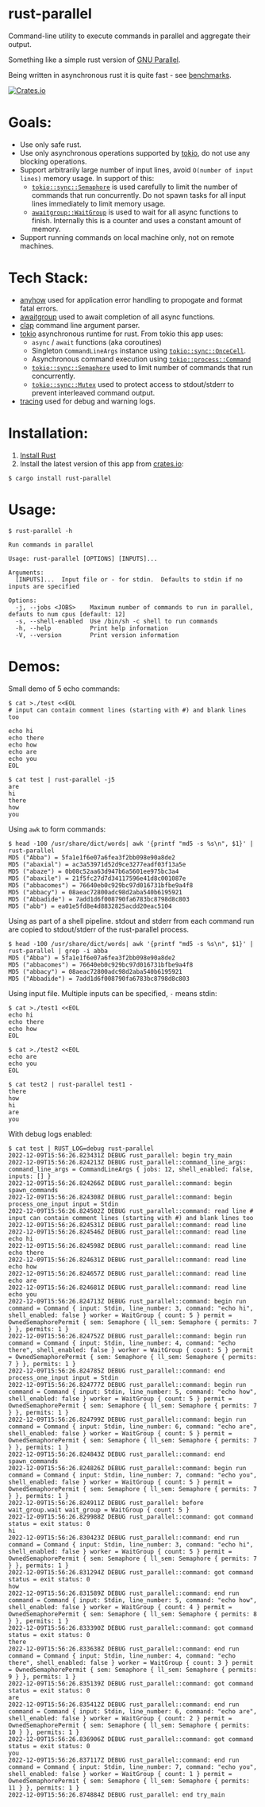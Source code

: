 # rust-parallel

Command-line utility to execute commands in parallel and aggregate their output.

Something like a simple rust version of [GNU Parallel](https://www.gnu.org/software/parallel/).

Being written in asynchronous rust it is quite fast - see [benchmarks](https://github.com/aaronriekenberg/rust-parallel/wiki/Benchmarks).

[![Crates.io][crates-badge]][crates-url]

[crates-badge]: https://img.shields.io/crates/v/rust-parallel.svg
[crates-url]: https://crates.io/crates/rust-parallel

# Goals:
* Use only safe rust.
* Use only asynchronous operations supported by [tokio](https://tokio.rs), do not use any blocking operations.
* Support arbitrarily large number of input lines, avoid `O(number of input lines)` memory usage.  In support of this:
  * [`tokio::sync::Semaphore`](https://docs.rs/tokio/latest/tokio/sync/struct.Semaphore.html) is used carefully to limit the number of commands that run concurrently.  Do not spawn tasks for all input lines immediately to limit memory usage.
  * [`awaitgroup::WaitGroup`](https://crates.io/crates/awaitgroup) is used to wait for all async functions to finish.  Internally this is a counter and uses a constant amount of memory.
* Support running commands on local machine only, not on remote machines.

# Tech Stack:
* [anyhow](https://github.com/dtolnay/anyhow) used for application error handling to propogate and format fatal errors.
* [awaitgroup](https://crates.io/crates/awaitgroup) used to await completion of all async functions.
* [clap](https://docs.rs/clap/latest/clap/) command line argument parser.
* [tokio](https://tokio.rs/) asynchronous runtime for rust.  From tokio this app uses:
  * `async` / `await` functions (aka coroutines)
  * Singleton `CommandLineArgs` instance using [`tokio::sync::OnceCell`](https://docs.rs/tokio/latest/tokio/sync/struct.OnceCell.html).
  * Asynchronous command execution using [`tokio::process::Command`](https://docs.rs/tokio/latest/tokio/process/struct.Command.html)
  * [`tokio::sync::Semaphore`](https://docs.rs/tokio/latest/tokio/sync/struct.Semaphore.html) used to limit number of commands that run concurrently.
  * [`tokio::sync::Mutex`](https://docs.rs/tokio/latest/tokio/sync/struct.Mutex.html) used to protect access to stdout/stderr to prevent interleaved command output.
* [tracing](https://docs.rs/tracing/latest/tracing/) used for debug and warning logs.

# Installation:
1. [Install Rust](https://www.rust-lang.org/learn/get-started)
2. Install the latest version of this app from [crates.io](https://crates.io/crates/rust-parallel):
```
$ cargo install rust-parallel   
```

# Usage:
```
$ rust-parallel -h

Run commands in parallel

Usage: rust-parallel [OPTIONS] [INPUTS]...

Arguments:
  [INPUTS]...  Input file or - for stdin.  Defaults to stdin if no inputs are specified

Options:
  -j, --jobs <JOBS>    Maximum number of commands to run in parallel, defauts to num cpus [default: 12]
  -s, --shell-enabled  Use /bin/sh -c shell to run commands
  -h, --help           Print help information
  -V, --version        Print version information
```

# Demos:

Small demo of 5 echo commands:

```
$ cat >./test <<EOL
# input can contain comment lines (starting with #) and blank lines too

echo hi
echo there
echo how
echo are
echo you
EOL

$ cat test | rust-parallel -j5
are
hi
there
how
you
```

Using `awk` to form commands:

```
$ head -100 /usr/share/dict/words| awk '{printf "md5 -s %s\n", $1}' | rust-parallel
MD5 ("Abba") = 5fa1e1f6e07a6fea3f2bb098e90a8de2
MD5 ("abaxial") = ac3a53971d52d9ce3277eadf03f13a5e
MD5 ("abaze") = 0b08c52aa63d947b6a5601ee975bc3a4
MD5 ("abaxile") = 21f5fc27d7d34117596e41d8c001087e
MD5 ("abbacomes") = 76640eb0c929bc97d016731bfbe9a4f8
MD5 ("abbacy") = 08aeac72800adc98d2aba540b6195921
MD5 ("Abbadide") = 7add1d6f008790fa6783bc8798d8c803
MD5 ("abb") = ea01e5fd8e4d8832825acdd20eac5104
```

Using as part of a shell pipeline.  stdout and stderr from each command run are copied to stdout/stderr of the rust-parallel process.

```
$ head -100 /usr/share/dict/words| awk '{printf "md5 -s %s\n", $1}' | rust-parallel | grep -i abba
MD5 ("Abba") = 5fa1e1f6e07a6fea3f2bb098e90a8de2
MD5 ("abbacomes") = 76640eb0c929bc97d016731bfbe9a4f8
MD5 ("abbacy") = 08aeac72800adc98d2aba540b6195921
MD5 ("Abbadide") = 7add1d6f008790fa6783bc8798d8c803
```

Using input file.  Multiple inputs can be specified, `-` means stdin:

```
$ cat >./test1 <<EOL
echo hi
echo there
echo how
EOL

$ cat >./test2 <<EOL
echo are
echo you
EOL

$ cat test2 | rust-parallel test1 -
there
how
hi
are
you

```

With debug logs enabled:

```
$ cat test | RUST_LOG=debug rust-parallel
2022-12-09T15:56:26.823431Z DEBUG rust_parallel: begin try_main
2022-12-09T15:56:26.824213Z DEBUG rust_parallel::command_line_args: command_line_args = CommandLineArgs { jobs: 12, shell_enabled: false, inputs: [] }
2022-12-09T15:56:26.824266Z DEBUG rust_parallel::command: begin spawn_commands
2022-12-09T15:56:26.824308Z DEBUG rust_parallel::command: begin process_one_input input = Stdin
2022-12-09T15:56:26.824502Z DEBUG rust_parallel::command: read line # input can contain comment lines (starting with #) and blank lines too
2022-12-09T15:56:26.824531Z DEBUG rust_parallel::command: read line
2022-12-09T15:56:26.824546Z DEBUG rust_parallel::command: read line echo hi
2022-12-09T15:56:26.824598Z DEBUG rust_parallel::command: read line echo there
2022-12-09T15:56:26.824631Z DEBUG rust_parallel::command: read line echo how
2022-12-09T15:56:26.824657Z DEBUG rust_parallel::command: read line echo are
2022-12-09T15:56:26.824681Z DEBUG rust_parallel::command: read line echo you
2022-12-09T15:56:26.824713Z DEBUG rust_parallel::command: begin run command = Command { input: Stdin, line_number: 3, command: "echo hi", shell_enabled: false } worker = WaitGroup { count: 5 } permit = OwnedSemaphorePermit { sem: Semaphore { ll_sem: Semaphore { permits: 7 } }, permits: 1 }
2022-12-09T15:56:26.824752Z DEBUG rust_parallel::command: begin run command = Command { input: Stdin, line_number: 4, command: "echo there", shell_enabled: false } worker = WaitGroup { count: 5 } permit = OwnedSemaphorePermit { sem: Semaphore { ll_sem: Semaphore { permits: 7 } }, permits: 1 }
2022-12-09T15:56:26.824785Z DEBUG rust_parallel::command: end process_one_input input = Stdin
2022-12-09T15:56:26.824777Z DEBUG rust_parallel::command: begin run command = Command { input: Stdin, line_number: 5, command: "echo how", shell_enabled: false } worker = WaitGroup { count: 5 } permit = OwnedSemaphorePermit { sem: Semaphore { ll_sem: Semaphore { permits: 7 } }, permits: 1 }
2022-12-09T15:56:26.824799Z DEBUG rust_parallel::command: begin run command = Command { input: Stdin, line_number: 6, command: "echo are", shell_enabled: false } worker = WaitGroup { count: 5 } permit = OwnedSemaphorePermit { sem: Semaphore { ll_sem: Semaphore { permits: 7 } }, permits: 1 }
2022-12-09T15:56:26.824843Z DEBUG rust_parallel::command: end spawn_commands
2022-12-09T15:56:26.824826Z DEBUG rust_parallel::command: begin run command = Command { input: Stdin, line_number: 7, command: "echo you", shell_enabled: false } worker = WaitGroup { count: 5 } permit = OwnedSemaphorePermit { sem: Semaphore { ll_sem: Semaphore { permits: 7 } }, permits: 1 }
2022-12-09T15:56:26.824911Z DEBUG rust_parallel: before wait_group.wait wait_group = WaitGroup { count: 5 }
2022-12-09T15:56:26.829988Z DEBUG rust_parallel::command: got command status = exit status: 0
hi
2022-12-09T15:56:26.830423Z DEBUG rust_parallel::command: end run command = Command { input: Stdin, line_number: 3, command: "echo hi", shell_enabled: false } worker = WaitGroup { count: 5 } permit = OwnedSemaphorePermit { sem: Semaphore { ll_sem: Semaphore { permits: 7 } }, permits: 1 }
2022-12-09T15:56:26.831294Z DEBUG rust_parallel::command: got command status = exit status: 0
how
2022-12-09T15:56:26.831589Z DEBUG rust_parallel::command: end run command = Command { input: Stdin, line_number: 5, command: "echo how", shell_enabled: false } worker = WaitGroup { count: 4 } permit = OwnedSemaphorePermit { sem: Semaphore { ll_sem: Semaphore { permits: 8 } }, permits: 1 }
2022-12-09T15:56:26.833390Z DEBUG rust_parallel::command: got command status = exit status: 0
there
2022-12-09T15:56:26.833638Z DEBUG rust_parallel::command: end run command = Command { input: Stdin, line_number: 4, command: "echo there", shell_enabled: false } worker = WaitGroup { count: 3 } permit = OwnedSemaphorePermit { sem: Semaphore { ll_sem: Semaphore { permits: 9 } }, permits: 1 }
2022-12-09T15:56:26.835139Z DEBUG rust_parallel::command: got command status = exit status: 0
are
2022-12-09T15:56:26.835412Z DEBUG rust_parallel::command: end run command = Command { input: Stdin, line_number: 6, command: "echo are", shell_enabled: false } worker = WaitGroup { count: 2 } permit = OwnedSemaphorePermit { sem: Semaphore { ll_sem: Semaphore { permits: 10 } }, permits: 1 }
2022-12-09T15:56:26.836906Z DEBUG rust_parallel::command: got command status = exit status: 0
you
2022-12-09T15:56:26.837117Z DEBUG rust_parallel::command: end run command = Command { input: Stdin, line_number: 7, command: "echo you", shell_enabled: false } worker = WaitGroup { count: 1 } permit = OwnedSemaphorePermit { sem: Semaphore { ll_sem: Semaphore { permits: 11 } }, permits: 1 }
2022-12-09T15:56:26.874884Z DEBUG rust_parallel: end try_main
```
